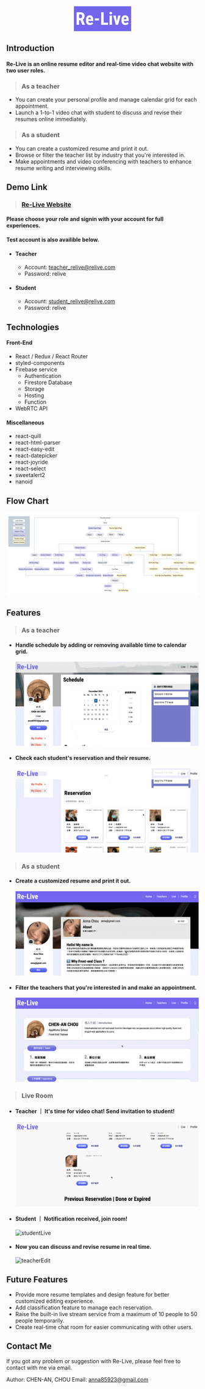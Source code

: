 <div align="center" ><img width="150px" src="/media/re-live.png"/></div>

## Introduction

#### Re-Live is an online resume editor and real-time video chat website with two user roles.

> ### As a teacher

- You can create your personal profile and manage calendar grid for each appointment.
- Launch a 1-to-1 video chat with student to discuss and revise their resumes online immediately.

> ### As a student

- You can create a customized resume and print it out.
- Browse or filter the teacher list by industry that you're interested in.
- Make appointments and video conferencing with teachers to enhance resume writing and interviewing skills.

## Demo Link

> ### [Re-Live Website](https://re-live-resume-your-life.web.app/)

#### Please choose your role and signin with your account for full experiences.

#### Test account is also availible below.

- #### Teacher

  - Account: teacher_relive@relive.com
  - Password: relive

- #### Student
  - Account: student_relive@relive.com
  - Password: relive

## Technologies

#### Front-End

- React / Redux / React Router
- styled-components
- Firebase service
  - Authentication
  - Firestore Database
  - Storage
  - Hosting
  - Function
- WebRTC API

#### Miscellaneous

- react-quill
- react-html-parser
- react-easy-edit
- react-datepicker
- react-joyride
- react-select
- sweetalert2
- nanoid

## Flow Chart

![userflow](media/userflow.png)

## Features

> ### As a teacher

- #### Handle schedule by adding or removing available time to calendar grid.
  ![teacherSchedule](media/teacher-schedule.gif)
- #### Check each student's reservation and their resume.
  ![teacherReservation](media/teacher-reservation.gif)

> ### As a student

- #### Create a customized resume and print it out.
  ![studentResume](media/student-resume.gif)
- #### Filter the teachers that you're interested in and make an appointment.
  ![studentReserve](media/student-reserve.gif)

> ### Live Room

- #### Teacher ｜ It's time for video chat! Send invitation to student!
  ![teacherLive](media/teacher-live.gif)
- #### Student ｜ Notification received, join room!
  ![studentLive](media/student-live.gif)
- #### Now you can discuss and revise resume in real time.
  ![teacherEdit](media/teacher-live-edit.gif)

## Future Features

- Provide more resume templates and design feature for better customized editing experience.
- Add classification feature to manage each reservation.
- Raise the built-in live stream service from a maximum of 10 people to 50 people temporarily.
- Create real-time chat room for easier communicating with other users.

## Contact Me

If you got any problem or suggestion with Re-Live, please feel free to contact with me via email.

Author: CHEN-AN, CHOU
Email: anna85923@gmail.com
